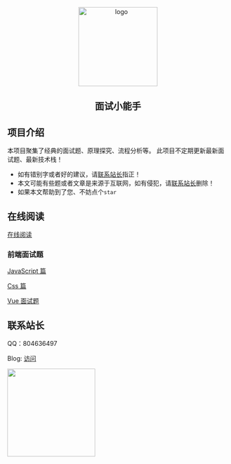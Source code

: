 <p align="center"><a href="https://xugaoyi.com/" target="_blank" rel="noopener noreferrer"><img width="180" src="https://pic1.xuehuaimg.com/proxy/https://cdn.jsdelivr.net/gh/linsxw/doc-images/img/plan.png" alt="logo"></a></p>

<h2 align="center">面试小能手</h2>

## 项目介绍

本项目聚集了经典的面试题、原理探究、流程分析等。 此项目不定期更新最新面试题、最新技术栈！

- 如有错别字或者好的建议，请[联系站长](https://doc.xhany.cn/pages/f7ba78/)指正！
- 本文可能有些题或者文章是来源于互联网，如有侵犯，请[联系站长](#联系站长)删除！
- 如果本文帮助到了您、不妨点个`star`

## 在线阅读

[在线阅读](https://doc.xhany.cn/)

### 前端面试题

[JavaScript 篇](https://doc.xhany.cn/pages/297d8c/)

[Css 篇](https://doc.xhany.cn/pages/22dab2/)

[Vue 面试题](https://doc.xhany.cn/pages/2f804f/)

## 联系站长

QQ：804636497

Blog: [访问](https://www.xhany.cn/)

<img src="https://pic1.xuehuaimg.com/proxy/https://cdn.jsdelivr.net/gh/linsxw/doc-images/img/202205281856155.jpg" width="200">
